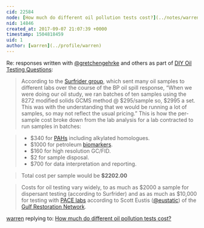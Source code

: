 ```yaml
---
cid: 22584
node: [How much do different oil pollution tests cost?](../notes/warren/09-07-2017/how-much-do-different-oil-pollution-tests-cost)
nid: 14846
created_at: 2017-09-07 21:07:39 +0000
timestamp: 1504818459
uid: 1
author: [warren](../profile/warren)
---
```


Re: responses written with [@gretchengehrke](/profile/gretchengehrke) and others as part of [DIY Oil Testing Questions](/wiki/diy-oil-testing-questions):

> According to the [Surfrider group](https://emeraldcoast.surfrider.org/), which sent many oil samples to different labs over the course of the BP oil spill response, “When we were doing our oil study, we ran batches of ten samples using the 8272 modified solids GCMS method @ $295/sample so, $2995 a set. This was with the understanding that we would be running a lot of samples, so may not reflect the usual pricing.” This is how the per-sample cost broke down from the lab analysis for a lab contracted to run samples in batches: 

> * $340 for [PAHs](#PAH) including alkylated homologues.
> * $1000 for petroleum [biomarkers](#biomarkers).
> * $160 for high resolution GC/FID.
> * $2 for sample disposal.
> * $700 for data interpretation and reporting.

> Total cost per sample would be **$2202.00**

> Costs for oil testing vary widely, to as much as $2000 a sample for dispersant testing (according to Surfrider) and as as much as $10,000 for testing with [PACE labs](https://www.pacelabs.com/) according to Scott Eustis ([@eustatic](/profile/eustatic)) of the [Gulf Restoration Network](http://healthygulf.org).  

[warren](../profile/warren) replying to: [How much do different oil pollution tests cost?](../notes/warren/09-07-2017/how-much-do-different-oil-pollution-tests-cost)


